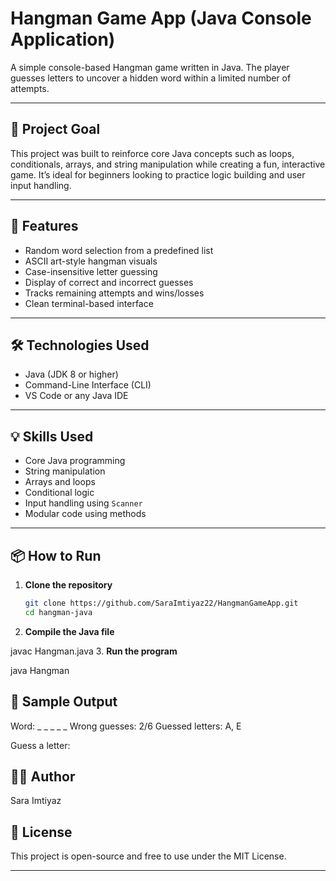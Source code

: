 # Hangman Game App (Java Console Application)

A simple console-based Hangman game written in Java. The player guesses letters to uncover a hidden word within a limited number of attempts.

---

## 🎯 Project Goal

This project was built to reinforce core Java concepts such as loops, conditionals, arrays, and string manipulation while creating a fun, interactive game. It’s ideal for beginners looking to practice logic building and user input handling.

---

## 🚀 Features

- Random word selection from a predefined list
- ASCII art-style hangman visuals
- Case-insensitive letter guessing
- Display of correct and incorrect guesses
- Tracks remaining attempts and wins/losses
- Clean terminal-based interface

---

## 🛠 Technologies Used

- Java (JDK 8 or higher)
- Command-Line Interface (CLI)
- VS Code or any Java IDE

---

## 💡 Skills Used

- Core Java programming
- String manipulation
- Arrays and loops
- Conditional logic
- Input handling using `Scanner`
- Modular code using methods

---

## 📦 How to Run

1. **Clone the repository**
   ```bash
   git clone https://github.com/SaraImtiyaz22/HangmanGameApp.git
   cd hangman-java
2. **Compile the Java file**


javac Hangman.java
3. **Run the program**

java Hangman
## 📸 Sample Output

Word: _ _ _ _ _
Wrong guesses: 2/6
Guessed letters: A, E

Guess a letter:


## 👩‍💻 Author
Sara Imtiyaz

## 📄 License
This project is open-source and free to use under the MIT License.

---









